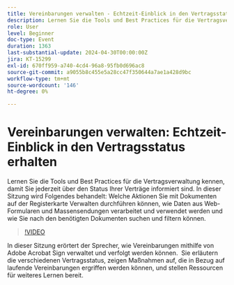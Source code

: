 ```yaml
---
title: Vereinbarungen verwalten - Echtzeit-Einblick in den Vertragsstatus erhalten
description: Lernen Sie die Tools und Best Practices für die Vertragsverwaltung kennen, damit Sie jederzeit über den Status Ihrer Verträge informiert sind.
role: User
level: Beginner
doc-type: Event
duration: 1363
last-substantial-update: 2024-04-30T00:00:00Z
jira: KT-15299
exl-id: 670ff959-a740-4cd4-96a8-95fb0d696ac8
source-git-commit: a9055b8c455e5a28cc47f350644a7ae1a428d9bc
workflow-type: tm+mt
source-wordcount: '146'
ht-degree: 0%

---
```


# Vereinbarungen verwalten: Echtzeit-Einblick in den Vertragsstatus erhalten

Lernen Sie die Tools und Best Practices für die Vertragsverwaltung kennen, damit Sie jederzeit über den Status Ihrer Verträge informiert sind. In dieser Sitzung wird Folgendes behandelt: Welche Aktionen Sie mit Dokumenten auf der Registerkarte Verwalten durchführen können, wie Daten aus Web-Formularen und Massensendungen verarbeitet und verwendet werden und wie Sie nach den benötigten Dokumenten suchen und filtern können.

>[!VIDEO](https://video.tv.adobe.com/v/3455010/?learn=on&captions=ger)

In dieser Sitzung erörtert der Sprecher, wie Vereinbarungen mithilfe von Adobe Acrobat Sign verwaltet und verfolgt werden können. &#x200B; Sie erläutern die verschiedenen Vertragsstatus, zeigen Maßnahmen auf, die in Bezug auf laufende Vereinbarungen ergriffen werden können, und stellen Ressourcen für weiteres Lernen bereit.
